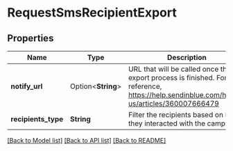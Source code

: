 # RequestSmsRecipientExport

## Properties

Name | Type | Description | Notes
------------ | ------------- | ------------- | -------------
**notify_url** | Option<**String**> | URL that will be called once the export process is finished. For reference, https://help.sendinblue.com/hc/en-us/articles/360007666479 | [optional]
**recipients_type** | **String** | Filter the recipients based on how they interacted with the campaign | 

[[Back to Model list]](../README.md#documentation-for-models) [[Back to API list]](../README.md#documentation-for-api-endpoints) [[Back to README]](../README.md)


